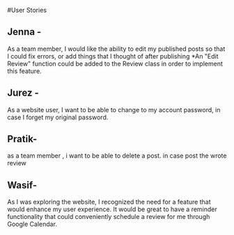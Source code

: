 #User Stories

## Jenna -

As a team member, I would like the ability to edit my published posts so that I could fix errors, or add things that I thought of after publishing
 *An "Edit Review" function could be added to the Review class in order to implement this feature.

## Jurez - 
As a website user, I want to be able to change to my account password, in case I forget my original
password.

## Pratik- 
as a team member , i want to be able to delete a post. in case post the wrote review

## Wasif-
As I was exploring the website, I recognized the need for a feature that would enhance my user experience. It would be great to have a reminder functionality that could conveniently schedule a review for me through Google Calendar.

